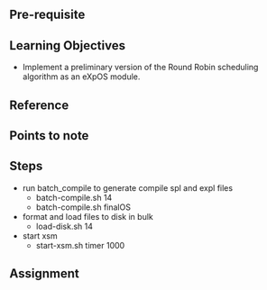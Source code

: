 ## Pre-requisite


## Learning Objectives 

- Implement a preliminary version of the Round Robin scheduling algorithm as an eXpOS module. 

## Reference

## Points to note

## Steps

- run batch_compile to generate compile spl and expl files
  - batch-compile.sh 14
  - batch-compile.sh finalOS
- format and load files to disk in bulk
  - load-disk.sh 14
- start xsm
  - start-xsm.sh timer 1000

## Assignment
